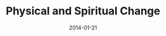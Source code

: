 ---
layout: music 
title: "Physical and Spiritual Change"
series: "Power To Change"
date: 2014-01-21 
description: "We’re talking about how community can change us."
audio: "http://www.crossroads.net/players/media/hq/powertochange_03.mp3"
audio-duration: "45:58"
src: "http://www.crossroads.net/players/media/mediumHz/PowerToChange_190x110.jpg"
---